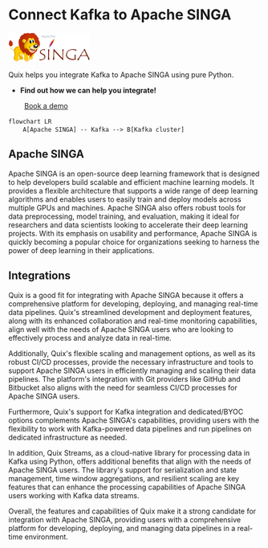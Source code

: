 # Connect Kafka to Apache SINGA

![](./images/logo_1.jpg)

Quix helps you integrate Kafka to Apache SINGA using pure Python.

<div class="grid cards blog-grid-card" markdown>

- __Find out how we can help you integrate!__

    <a class="md-button md-button--primary" href="https://share.hsforms.com/1iW0TmZzKQMChk0lxd_tGiw4yjw2?__hstc=175542013.2303933fbd746c0ac86d9ccbe9bc9100.1728383268831.1729603416735.1729620918855.31&__hssc=175542013.1.1729620918855&__hsfp=2132701734" target="_blank" style="margin:.5rem;">Book a demo</a>

</div>

```mermaid
flowchart LR
    A[Apache SINGA] -- Kafka --> B[Kafka cluster]
```

## Apache SINGA

Apache SINGA is an open-source deep learning framework that is designed to help developers build scalable and efficient machine learning models. It provides a flexible architecture that supports a wide range of deep learning algorithms and enables users to easily train and deploy models across multiple GPUs and machines. Apache SINGA also offers robust tools for data preprocessing, model training, and evaluation, making it ideal for researchers and data scientists looking to accelerate their deep learning projects. With its emphasis on usability and performance, Apache SINGA is quickly becoming a popular choice for organizations seeking to harness the power of deep learning in their applications.

## Integrations

Quix is a good fit for integrating with Apache SINGA because it offers a comprehensive platform for developing, deploying, and managing real-time data pipelines. Quix's streamlined development and deployment features, along with its enhanced collaboration and real-time monitoring capabilities, align well with the needs of Apache SINGA users who are looking to effectively process and analyze data in real-time.

Additionally, Quix's flexible scaling and management options, as well as its robust CI/CD processes, provide the necessary infrastructure and tools to support Apache SINGA users in efficiently managing and scaling their data pipelines. The platform's integration with Git providers like GitHub and Bitbucket also aligns with the need for seamless CI/CD processes for Apache SINGA users.

Furthermore, Quix's support for Kafka integration and dedicated/BYOC options complements Apache SINGA's capabilities, providing users with the flexibility to work with Kafka-powered data pipelines and run pipelines on dedicated infrastructure as needed.

In addition, Quix Streams, as a cloud-native library for processing data in Kafka using Python, offers additional benefits that align with the needs of Apache SINGA users. The library's support for serialization and state management, time window aggregations, and resilient scaling are key features that can enhance the processing capabilities of Apache SINGA users working with Kafka data streams.

Overall, the features and capabilities of Quix make it a strong candidate for integration with Apache SINGA, providing users with a comprehensive platform for developing, deploying, and managing data pipelines in a real-time environment.

